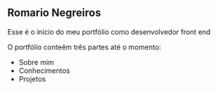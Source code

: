 ## Romario Negreiros

Esse é o início do meu portfólio como desenvolvedor front end

O portfólio conteêm três partes até o momento: 
* Sobre mim
* Conhecimentos
* Projetos


